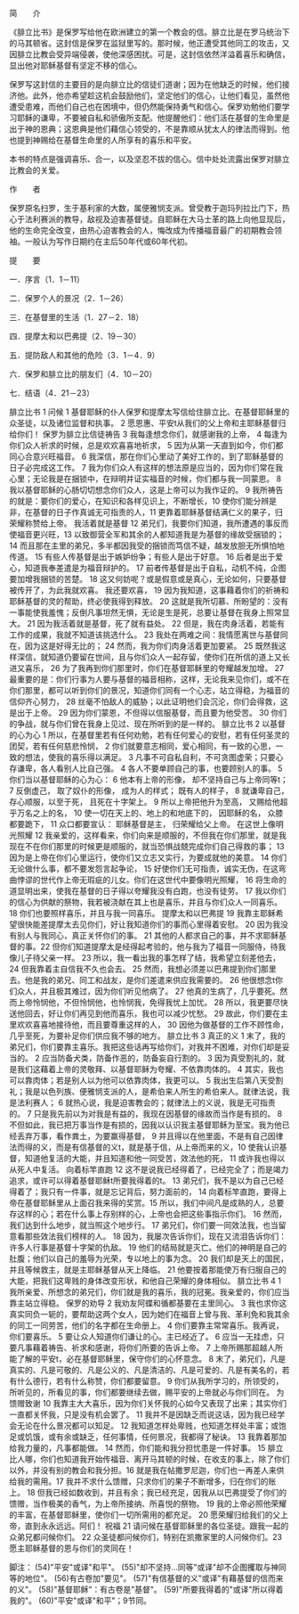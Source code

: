简　　介

《腓立比书》是保罗写给他在欧洲建立的第一个教会的信。腓立比是在罗马统治下的马其顿省。这封信是保罗在监狱里写的。那时候，他正遭受其他同工的攻击，又因腓立比教会受异端侵袭，使他深感困扰。可是，这封信依然洋溢着喜乐和确信，显出他对耶稣基督有坚定不移的信心。

保罗写这封信的主要目的是向腓立比的信徒们道谢；因为在他缺乏的时候，他们接济他。此外，他亦希望趁这机会鼓励他们，坚定他们的信心，让他们看见，虽然他遭受患难，而他们自己也在困境中，但仍然能保持勇气和信心。保罗劝勉他们要学习耶稣的谦卑，不要被自私和骄傲所支配。他提醒他们：他们活在基督的生命里是出于神的恩典；这恩典是他们藉信心领受的，不是靠顺从犹太人的律法而得到。他也提到神赐给在基督生命里的人所享有的喜乐和平安。

本书的特点是强调喜乐、合一，以及坚忍不拔的信心。信中处处流露出保罗对腓立比教会的关爱。

作　　者

保罗原名扫罗，生于基利家的大数，属便雅悯支派。曾受教于迦玛列拉比门下，热心于法利赛派的教导，敌视及迫害基督徒。自耶稣在大马士革的路上向他显现后，他的生命完全改变，由热心迫害教会的人，悔改成为传播福音最广的初期教会领袖。一般认为写作日期约在主后50年代或60年代初。

提　　要

一．序言（1．1－11）

二．保罗个人的景况（2．1－26）

三．在基督里的生活（1．27－2．18）

四．提摩太和以巴弗提（2．19－30）

五．提防敌人和其他的危险（3．1－4．9）

六．保罗和腓立比的朋友们（4．10－20）

七．结语（4．21－23）

腓立比书 1
问候
1 基督耶稣的仆人保罗和提摩太写信给住腓立比、在基督耶稣里的众圣徒，以及诸位监督和执事。 2 愿恩惠、平安t从我们的父上帝和主耶稣基督归给你们！
保罗为腓立比信徒祷告
3 我每逢想念你们，就感谢我的上帝， 4 每逢为你们众人祈求的时候，总是欢欢喜喜地祈求， 5 因为从第一天直到如今，你们都同心合意兴旺福音。 6 我深信，那在你们心里动了美好工作的，到了耶稣基督的日子必完成这工作。 7 我为你们众人有这样的想法原是应当的，因为你们常在我心里；无论我是在捆锁中，在辩明并证实福音的时候，你们都与我一同蒙恩。 8 我以基督耶稣的心肠切切想念你们众人，这是上帝可以为我作证的。 9 我所祷告的就是：要你们的爱心，在知识和各样见识上，不断增长，10 使你们能分辨是非，在基督的日子作真诚无可指责的人，11 更靠着耶稣基督结满仁义的果子，归荣耀称赞给上帝。
我活着就是基督
12 弟兄们，我要你们知道，我所遭遇的事反而使福音更兴旺，13 以致御营全军和其余的人都知道我是为基督的缘故受捆锁的；14 而且那在主里的弟兄，多半都因我受的捆锁而笃信不疑，越发放胆无所惧怕地传道。
15 有些人传基督是出于嫉妒纷争；有些人是出于好意。 16 后者是出于爱心，知道我奉差遣是为福音辩护的。 17 前者传基督是出于自私，动机不纯，企图要加增我捆锁的苦楚。 18 这又何妨呢？或是假意或是真心，无论如何，只要基督被传开了，为此我就欢喜。 我还要欢喜，
19 因为我知道，这事藉着你们的祈祷和耶稣基督的灵的帮助，终必使我得到释放。 20 这就是我所切慕、所盼望的：没有一事能使我羞愧；反倒凡事坦然无惧，无论是生是死，总要让基督在我身上照常显大。 21 因为我活着就是基督，死了就有益处。 22 但是，我在肉身活着，若能有工作的成果，我就不知道该挑选什么。 23 我处在两难之间：我情愿离世与基督同在，因为这是好得无比的； 24 然而，我为你们肉身活着更加要紧。 25 既然我这样深信，就知道仍要留在世间，且与你们众人一起存留，使你们在所信的道上又长进又喜乐， 26 为了我再到你们那里时，你们在基督耶稣里的夸耀越发加增。
27 最重要的是：你们行事为人要与基督的福音相称，这样，无论我来见你们，或不在你们那里，都可以听到你们的景况，知道你们同有一个心志，站立得稳，为福音的信仰齐心努力， 28 丝毫不怕敌人的威胁；以此证明他们会沉沦，你们会得救，这是出于上帝。 29 因为你们蒙恩，不但得以信服基督，而且要为他受苦。 30 你们的争战，就与你们曾在我身上见过、现在所听到的是一样的。
腓立比书 2
以基督的心为心
1 所以，在基督里若有任何劝勉，若有任何爱心的安慰，若有任何圣灵的团契，若有任何慈悲怜悯， 2 你们就要意志相同，爱心相同，有一致的心思，一致的想法，使我的喜乐得以满足。 3 凡事不可自私自利，不可贪图虚荣；只要心存谦卑，各人看别人比自己强。 4 各人不要单顾自己的事，也要顾别人的事。
5 你们当以基督耶稣的心为心：
6 他本有上帝的形像， 却不坚持自己与上帝同等t；
7 反倒虚己， 取了奴仆的形像， 成为人的样式； 既有人的样子，
8 就谦卑自己， 存心顺服，以至于死， 且死在十字架上。
9 所以上帝把他升为至高， 又赐给他超乎万名之上的名，
10 使一切在天上的、地上的和地底下的， 因耶稣的名， 众膝都要跪下，
11 众口都要宣认： 耶稣基督是主， 归荣耀给父上帝。
在这世上像明光照耀
12 我亲爱的，这样看来，你们向来是顺服的，不但我在你们那里，就是我现在不在你们那里的时候更是顺服的，就当恐惧战兢完成你们自己得救的事； 13 因为是上帝在你们心里运行，使你们又立志又实行，为要成就他的美意。 14 你们无论做什么事，都不要发怨言起争论， 15 好使你们无可指责，诚实无伪，在这弯曲悖谬的世代作上帝无瑕疵的儿女。你们在这世代中要像明光照耀， 16 将生命的道显明出来，使我在基督的日子得以夸耀我没有白跑，也没有徒劳。 17 我以你们的信心为供献的祭物，我若被浇献在其上也是喜乐，并且与你们众人一同喜乐。 18 你们也要照样喜乐，并且与我一同喜乐。
提摩太和以巴弗提
19 我靠主耶稣希望很快能差提摩太去见你们，好让我知道你们的事而心里得着安慰。 20 因为我没有别人与我同心，真正关怀你们的事。 21 其他的人都求自己的事，并不求耶稣基督的事。22 但你们知道提摩太是经得起考验的，他与我为了福音一同服侍，待我像儿子待父亲一样。 23 所以，我一看出我的事怎样了结，我希望立刻差他去， 24 但我靠着主自信我不久也会去。
25 然而，我想必须差以巴弗提到你们那里去。他是我的弟兄、同工和战友，是你们差遣来供应我需要的。 26 他很想念t你们众人，并且极其难过，因为你们听见他病了。 27 他真的生病了，几乎要死。然而上帝怜悯他，不但怜悯他，也怜悯我，免得我忧上加忧。 28 所以，我更要尽快送他回去，好让你们再见到他而喜乐，我也可以减少忧愁。 29 故此，你们要在主里欢欢喜喜地接待他，而且要尊重这样的人， 30 因他为做基督的工作不顾性命，几乎至死，为要补足你们供应我不够的地方。
腓立比书 3
真正的义
1 末了，我的弟兄们，你们要靠主喜乐。我把这些话再写给你们，对我并不困难，对你们却是妥当的。
2 应当防备犬类，防备作恶的，防备妄自行割的。 3 因为真受割礼的，就是我们这藉着上帝的灵敬拜、以基督耶稣为夸耀、不依靠肉体的。 4 其实，我也可以靠肉体；若是别人以为他可以依靠肉体，我更可以。 5 我出生后第八天受割礼；我是以色列族、便雅悯支派的人，是希伯来人所生的希伯来人。就律法说，我是法利赛人； 6 就热心说，我是迫害教会的；就律法上的义说，我是无可指责的。 7 只是我先前以为对我是有益的，我现在因基督的缘故而当作是有损的。 8 不但如此，我已把万事当作是有损的，因我以认识我主基督耶稣为至宝。我为他已经丢弃万事，看作粪土，为要赢得基督， 9 并且得以在他里面，不是有自己因律法而得的义，而是有信基督的义t，就是基于信，从上帝而来的义，10 使我认识基督，知道他复活的大能，并且知道和他一同受苦，效法他的死， 11 或许我也得以从死人中复活。
向着标竿直跑
12 这不是说我已经得着了，已经完全了；而是竭力追求，或许可以得着基督耶稣t所要我得着的t。 13 弟兄们，我不是以为自己已经得着了；我只有一件事，就是忘记背后，努力面前的， 14 向着标竿直跑，要得上帝在基督耶稣里从上面召我来得的奖赏。15 所以，我们中间凡是成熟的人，总要存这样的心；若在什么事上存别样的心，上帝也会把这些事指示你们。 16 然而，我们达到什么地步，就当照这个地步行。
17 弟兄们，你们要一同效法我，也当留意看那些效法我们榜样的人。 18 因为，我屡次告诉你们，现在又流泪告诉你们：许多人行事是基督十字架的仇敌。 19 他们的结局就是灭亡。他们的神明是自己的肚腹；他们以自己的羞辱为光荣，专以地上的事为念。 20 我们却是天上的国民，并且等候救主，就是主耶稣基督从天上降临。 21 他要按着那能使万有归服自己的大能，把我们这卑贱的身体改变形状，和他自己荣耀的身体相似。
腓立比书 4
1 我所亲爱、所想念的弟兄们，你们就是我的喜乐，我的冠冕。我亲爱的，你们应当靠主站立得稳。
保罗的劝导
2 我劝友阿蝶和循都基要在主里同心。 3 我也求你这真实同负一轭的，要帮助这两个女人，因为她们在福音上曾与我、革利免和我其余的同工一同劳苦，他们的名字都在生命册上。 4 你们要靠主常常喜乐。我再说，你们要喜乐。 5 要让众人知道你们谦让的心。主已经近了。 6 应当一无挂虑，只要凡事藉着祷告、祈求和感谢，将你们所要的告诉上帝。 7 上帝所赐那超越人所能了解的平安t，必在基督耶稣里，保守你们的心怀意念。
8 末了，弟兄们，凡是真实的、凡是可敬的、凡是公义的、凡是清洁的、凡是可爱的、凡是有美名的，若有什么德行，若有什么称赞，你们都要留意。 9 你们从我所学习的，所领受的，所听见的，所看见的事，你们都要继续去做，赐平安的上帝就必与你们同在。
为馈赠致谢
10 我靠主大大喜乐，因为你们关怀我的心如今又表现了出来；其实你们一直都关怀我，只是没有机会罢了。 11 我并不是因缺乏而说这话，因为我已经学会无论在什么景况都可以知足。 12 我知道怎样处卑贱，也知道怎样处丰富；或饱足或饥饿，或有余或缺乏，任何事情，任何景况，我都得了秘诀。 13 我靠着那加给我力量的，凡事都能做。 14 然而，你们能和我分担忧患是一件好事。
15  腓立比人哪，你们也知道我开始传福音、离开马其顿的时候，在收支的事上，除了你们以外，并没有别的教会和我分担。16 就是我在帖撒罗尼迦，你们也一再差人来供给我的需用。17 我并不求什么馈赠，只求你们的果子不断增多，归在你们的账上。 18 但我已经如数收到，并且有余；我已经充足，因我从以巴弗提受了你们的馈赠，当作极美的香气，为上帝所接纳、所喜悦的祭物。 19 我的上帝必照他荣耀的丰富，在基督耶稣里，使你们一切所需用的都充足。 20 愿荣耀归给我们的父上帝，直到永永远远。阿们！
祝福
21 请问候在基督耶稣里的各位圣徒。跟我一起的众弟兄都问候你们。 22 众圣徒都问候你们，特别在凯撒家里的人问候你们。23 愿主耶稣基督的恩与你们的灵同在！

脚注：
(54)"平安"或译"和平"。
(55)"却不坚持…同等"或译"却不企图攫取与神同等的地位"。
(56)有古卷加"要见"。
(57)"有信基督的义"或译"有藉基督的信而来的义"。
(58)"基督耶稣"：有古卷是"基督"。
(59)"所要我得着的"或译"所以得着我的"。
(60)"平安"或译"和平"；9节同。
